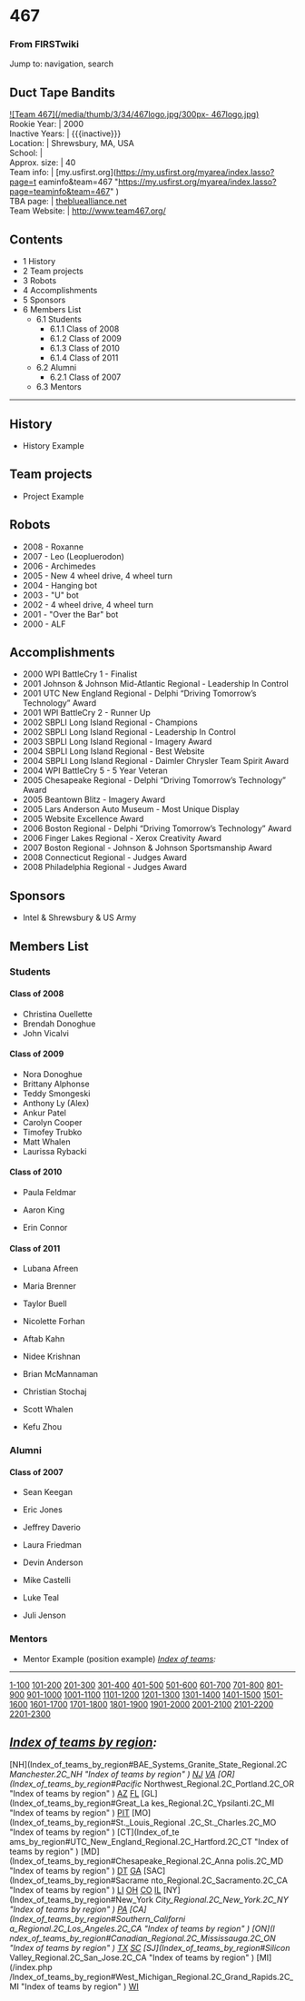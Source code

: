 # 467

### From FIRSTwiki

Jump to: navigation, search

Duct Tape Bandits  
---  
[![Team 467](/media/thumb/3/34/467logo.jpg/300px-
467logo.jpg)](Image:467logo.jpg "Team 467" )  
Rookie Year: | 2000  
Inactive Years: | {{{inactive}}}  
Location: | Shrewsbury, MA, USA  
School: |  
Approx. size: | 40  
Team info: | [my.usfirst.org](https://my.usfirst.org/myarea/index.lasso?page=t
eaminfo&team=467
"https://my.usfirst.org/myarea/index.lasso?page=teaminfo&team=467" )  
TBA page: |
[thebluealliance.net](http://www.thebluealliance.net/tbatv/team.php?team=467
"http://www.thebluealliance.net/tbatv/team.php?team=467" )  
Team Website: | <http://www.team467.org/>  
  
  

## Contents

  * 1 History
  * 2 Team projects
  * 3 Robots
  * 4 Accomplishments
  * 5 Sponsors
  * 6 Members List
    * 6.1 Students
      * 6.1.1 Class of 2008
      * 6.1.2 Class of 2009
      * 6.1.3 Class of 2010
      * 6.1.4 Class of 2011
    * 6.2 Alumni
      * 6.2.1 Class of 2007
    * 6.3 Mentors  
---  
  

## History

  * History Example 


## Team projects

  * Project Example 


## Robots

  * 2008 - Roxanne 
  * 2007 - Leo (Leopluerodon) 
  * 2006 - Archimedes 
  * 2005 - New 4 wheel drive, 4 wheel turn 
  * 2004 - Hanging bot 
  * 2003 - "U" bot 
  * 2002 - 4 wheel drive, 4 wheel turn 
  * 2001 - "Over the Bar" bot 
  * 2000 - ALF 


## Accomplishments

  * 2000 WPI BattleCry 1 - Finalist 
  * 2001 Johnson &amp; Johnson Mid-Atlantic Regional - Leadership In Control 
  * 2001 UTC New England Regional - Delphi “Driving Tomorrow’s Technology” Award 
  * 2001 WPI BattleCry 2 - Runner Up 
  * 2002 SBPLI Long Island Regional - Champions 
  * 2002 SBPLI Long Island Regional - Leadership In Control 
  * 2003 SBPLI Long Island Regional - Imagery Award 
  * 2004 SBPLI Long Island Regional - Best Website 
  * 2004 SBPLI Long Island Regional - Daimler Chrysler Team Spirit Award 
  * 2004 WPI BattleCry 5 - 5 Year Veteran 
  * 2005 Chesapeake Regional - Delphi “Driving Tomorrow’s Technology” Award 
  * 2005 Beantown Blitz - Imagery Award 
  * 2005 Lars Anderson Auto Museum - Most Unique Display 
  * 2005 Website Excellence Award 
  * 2006 Boston Regional - Delphi “Driving Tomorrow’s Technology” Award 
  * 2006 Finger Lakes Regional - Xerox Creativity Award 
  * 2007 Boston Regional - Johnson &amp; Johnson Sportsmanship Award 
  * 2008 Connecticut Regional - Judges Award 
  * 2008 Philadelphia Regional - Judges Award 


## Sponsors

  * Intel &amp; Shrewsbury &amp; US Army 


## Members List


### Students


#### Class of 2008

  * Christina Ouellette 
  * Brendah Donoghue 
  * John Vicalvi 


#### Class of 2009

  * Nora Donoghue 
  * Brittany Alphonse 
  * Teddy Smongeski 
  * Anthony Ly (Alex) 
  * Ankur Patel 
  * Carolyn Cooper 
  * Timofey Trubko 
  * Matt Whalen 
  * Laurissa Rybacki 


#### Class of 2010

  * Paula Feldmar  

  * Aaron King  

  * Erin Connor  


#### Class of 2011

  * Lubana Afreen   

  * Maria Brenner   

  * Taylor Buell  

  * Nicolette Forhan  

  * Aftab Kahn  

  * Nidee Krishnan  

  * Brian McMannaman  

  * Christian Stochaj  

  * Scott Whalen  

  * Kefu Zhou  


### Alumni


#### Class of 2007

  * Sean Keegan   

  * Eric Jones   

  * Jeffrey Daverio   

  * Laura Friedman   

  * Devin Anderson   

  * Mike Castelli   

  * Luke Teal   

  * Juli Jenson  


### Mentors

  * Mentor Example (position example) 
_[Index of teams](Index_of_teams "Index of teams" ):_  
---  
  
[1-100](Index_of_teams#1-100 "Index of teams" )
[101-200](Index_of_teams#101-200 "Index of teams" )
[201-300](Index_of_teams#201-300 "Index of teams" )
[301-400](Index_of_teams#301-400 "Index of teams" )
[401-500](Index_of_teams#401-500 "Index of teams" )
[501-600](Index_of_teams#501-600 "Index of teams" )
[601-700](Index_of_teams#601-700 "Index of teams" )
[701-800](Index_of_teams#701-800 "Index of teams" )
[801-900](Index_of_teams#801-900 "Index of teams" )
[901-1000](Index_of_teams#901-1000 "Index of teams" )
[1001-1100](Index_of_teams#1001-1100 "Index of teams" )
[1101-1200](Index_of_teams#1101-1200 "Index of teams" )
[1201-1300](Index_of_teams#1201-1300 "Index of teams" )
[1301-1400](Index_of_teams#1301-1400 "Index of teams" )
[1401-1500](Index_of_teams#1401-1500 "Index of teams" )
[1501-1600](Index_of_teams#1501-1600 "Index of teams" )
[1601-1700](Index_of_teams#1601-1700 "Index of teams" )
[1701-1800](Index_of_teams#1701-1800 "Index of teams" )
[1801-1900](Index_of_teams#1801-1900 "Index of teams" )
[1901-2000](Index_of_teams#1901-2000 "Index of teams" )
[2001-2100](Index_of_teams#2001-2100 "Index of teams" )
[2101-2200](Index_of_teams#2101-2200 "Index of teams" )
[2201-2300](Index_of_teams#2201-2300 "Index of teams" )  
  
  

_[Index of teams by region](Index_of_teams_by_region "Index of
teams by region" ):_  
---  
  
[NH](Index_of_teams_by_region#BAE_Systems_Granite_State_Regional.2C
_Manchester.2C_NH "Index of teams by region" )
[NJ](Index_of_teams_by_region#New_Jersey_Regional.2C_Trenton.2C_NJ
"Index of teams by region" )
[VA](Index_of_teams_by_region#NASA.2FVCU_Regional.2C_Richmond.2C_VA
"Index of teams by region" ) [OR](Index_of_teams_by_region#Pacific_
Northwest_Regional.2C_Portland.2C_OR "Index of teams by region" )
[AZ](Index_of_teams_by_region#Arizona_Regional.2C_Phoenix.2C_AZ
"Index of teams by region" )
[FL](Index_of_teams_by_region#Florida_Regional.2C_Orlando.2C_FL
"Index of teams by region" ) [GL](Index_of_teams_by_region#Great_La
kes_Regional.2C_Ypsilanti.2C_MI "Index of teams by region" ) [PIT](
Index_of_teams_by_region#Pittsburgh_Regional.2C_Pittsburgh.2C_PA "Index of
teams by region" ) [MO](Index_of_teams_by_region#St._Louis_Regional
.2C_St._Charles.2C_MO "Index of teams by region" ) [CT](Index_of_te
ams_by_region#UTC_New_England_Regional.2C_Hartford.2C_CT "Index of teams by
region" ) [MD](Index_of_teams_by_region#Chesapeake_Regional.2C_Anna
polis.2C_MD "Index of teams by region" )
[DT](Index_of_teams_by_region#Detroit_Regional.2C_Detroit.2C_MI
"Index of teams by region" )
[GA](Index_of_teams_by_region#Peachtree_Regional.2C_Duluth.2C_GA
"Index of teams by region" ) [SAC](Index_of_teams_by_region#Sacrame
nto_Regional.2C_Sacramento.2C_CA "Index of teams by region" ) [LI](
Index_of_teams_by_region#SBPLI_Long_Island_Regional.2C_Brentwood.2C_NY "Index
of teams by region" )
[OH](Index_of_teams_by_region#Buckeye_Regional.2C_Cleveland.2C_OH
"Index of teams by region" )
[CO](Index_of_teams_by_region#Colorado_Regional.2C_Denver.2C_CO
"Index of teams by region" )
[IL](Index_of_teams_by_region#Midwest_Regional.2C_Evanston.2C_IL
"Index of teams by region" ) [NY](Index_of_teams_by_region#New_York
_City_Regional.2C_New_York.2C_NY "Index of teams by region" ) [PA](
Index_of_teams_by_region#Philadelphia_Regional.2C_Philadelphia.2C_PA "Index of
teams by region" ) [CA](Index_of_teams_by_region#Southern_Californi
a_Regional.2C_Los_Angeles.2C_CA "Index of teams by region" ) [ON](I
ndex_of_teams_by_region#Canadian_Regional.2C_Mississauga.2C_ON "Index of teams
by region" )
[TX](Index_of_teams_by_region#Lone_Star_Regional.2C_Houston.2C_TX
"Index of teams by region" )
[SC](Index_of_teams_by_region#Palmetto_Regional.2C_Columbia.2C_SC
"Index of teams by region" ) [SJ](Index_of_teams_by_region#Silicon_
Valley_Regional.2C_San_Jose.2C_CA "Index of teams by region" ) [MI](/index.php
/Index_of_teams_by_region#West_Michigan_Regional.2C_Grand_Rapids.2C_MI "Index
of teams by region" )
[WI](Index_of_teams_by_region#Wisconsin_Regional.2C_Milwaukee.2C_WI
"Index of teams by region" )  
  
  

